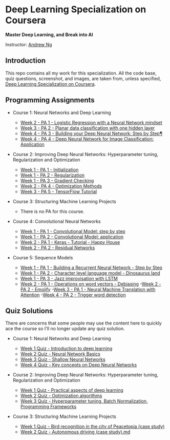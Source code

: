 # Deep Learning Specialization on Coursera

**Master Deep Learning, and Break into AI**

Instructor: [Andrew Ng](http://www.andrewng.org/)

## Introduction

This repo contains all my work for this specialization. All the code base, quiz questions, screenshot, and images, are taken from, unless specified, [Deep Learning Specialization on Coursera](https://www.coursera.org/specializations/deep-learning).


## Programming Assignments

- Course 1: Neural Networks and Deep Learning

  - [Week 2 - PA 1 - Logistic Regression with a Neural Network mindset](https://github.com/uatharva/Deep-Learning-Specialization-Coursera/blob/main/Neural%20Networks%20and%20Deep%20Learning/Logistic%20Regression%20with%20a%20Neural%20Network%20mindset.ipynb)
  - [Week 3 - PA 2 - Planar data classification with one hidden layer](https://github.com/uatharva/Deep-Learning-Specialization-Coursera/blob/main/Neural%20Networks%20and%20Deep%20Learning/Planar%20data%20classification%20with%20one%20hidden%20layer.ipynb)
  - [Week 4 - PA 3 - Building your Deep Neural Network: Step by Step¶](https://github.com/uatharva/Deep-Learning-Specialization-Coursera/blob/main/Neural%20Networks%20and%20Deep%20Learning/Building%20your%20Deep%20Neural%20Network%20-%20Step%20by%20Step.ipynb)
  - [Week 4 - PA 4 - Deep Neural Network for Image Classification: Application](https://github.com/uatharva/Deep-Learning-Specialization-Coursera/blob/main/Neural%20Networks%20and%20Deep%20Learning/Deep%20Neural%20Network%20-%20Application.ipynb)

- Course 2: Improving Deep Neural Networks: Hyperparameter tuning, Regularization and Optimization

  - [Week 1 - PA 1 - Initialization](https://github.com/uatharva/Deep-Learning-Specialization-Coursera/blob/main/Improving%20Deep%20Neural%20Networks%20Hyperparameter%20tuning%2C%20Regularization%20and%20Optimization/Initialization.ipynb)
  - [Week 1 - PA 2 - Regularization](https://github.com/uatharva/Deep-Learning-Specialization-Coursera/blob/main/Improving%20Deep%20Neural%20Networks%20Hyperparameter%20tuning%2C%20Regularization%20and%20Optimization/Regularization.ipynb)
  - [Week 1 - PA 3 - Gradient Checking](https://github.com/uatharva/Deep-Learning-Specialization-Coursera/blob/main/Improving%20Deep%20Neural%20Networks%20Hyperparameter%20tuning%2C%20Regularization%20and%20Optimization/Gradient%20Checking.ipynb)
  - [Week 2 - PA 4 - Optimization Methods](https://github.com/uatharva/Deep-Learning-Specialization-Coursera/blob/main/Improving%20Deep%20Neural%20Networks%20Hyperparameter%20tuning%2C%20Regularization%20and%20Optimization/Optimization%20methods.ipynb)
  - [Week 3 - PA 5 - TensorFlow Tutorial](https://github.com/uatharva/Deep-Learning-Specialization-Coursera/blob/main/Improving%20Deep%20Neural%20Networks%20Hyperparameter%20tuning%2C%20Regularization%20and%20Optimization/Tensorflow%20Tutorial.ipynb)

- Course 3: Structuring Machine Learning Projects

  - There is no PA for this course. 
  
- Course 4: Convolutional Neural Networks

  - [Week 1 - PA 1 - Convolutional Model: step by step](https://github.com/uatharva/Deep-Learning-Specialization-Coursera/blob/main/Convolutional%20Neural%20Networks/Convolution%20model%20-%20Step%20by%20Step%20-%20v1.ipynb)
  - [Week 1 - PA 2 - Convolutional Model: application](https://github.com/uatharva/Deep-Learning-Specialization-Coursera/blob/main/Convolutional%20Neural%20Networks/Convolution%20model%20-%20Application%20-%20v1.ipynb)
  - [Week 2 - PA 1 - Keras - Tutorial - Happy House](https://github.com/uatharva/Deep-Learning-Specialization-Coursera/blob/main/Convolutional%20Neural%20Networks/Keras%20-%20Tutorial%20-%20Happy%20House%20v1.ipynb)
  - [Week 2 - PA 2 - Residual Networks](https://github.com/uatharva/Deep-Learning-Specialization-Coursera/blob/main/Convolutional%20Neural%20Networks/Residual%20Networks%20-%20v1.ipynb)
  
- Course 5: Sequence Models

  - [Week 1 - PA 1 - Building a Recurrent Neural Network - Step by Step](https://github.com/uatharva/Deep-Learning-Specialization-Coursera/blob/main/Sequence%20Models/Building%20a%20Recurrent%20Neural%20Network%20-%20Step%20by%20Step%20-%20v2.ipynb)
  - [Week 1 - PA 2 - Character level language model - Dinosaurus land](https://github.com/uatharva/Deep-Learning-Specialization-Coursera/blob/main/Sequence%20Models/Dinosaurus%20Island%20--%20Character%20level%20language%20model%20final%20-%20v3.ipynb)
  - [Week 1 - PA 3 - Jazz improvisation with LSTM](https://github.com/uatharva/Deep-Learning-Specialization-Coursera/blob/main/Sequence%20Models/Improvise%20a%20Jazz%20Solo%20with%20an%20LSTM%20Network%20-%20v1.ipynb)
  - [Week 2 - PA 1 - Operations on word vectors - Debiasing](https://github.com/uatharva/Deep-Learning-Specialization-Coursera/blob/main/Sequence%20Models/Operations%20on%20word%20vectors%20-%20v2.ipynb)
  -[Week 2 - PA 2 - Emojify](https://github.com/uatharva/Deep-Learning-Specialization-Coursera/blob/main/Sequence%20Models/Emojify%20-%20v2.ipynb)
  -[Week 3 - PA 1 - Neural Machine Translation with Attention](https://github.com/uatharva/Deep-Learning-Specialization-Coursera/blob/main/Sequence%20Models/Neural%20machine%20translation%20with%20attention%20-%20v2.ipynb)
  -[Week 4 - PA 2 - Trigger word detection](https://github.com/uatharva/Deep-Learning-Specialization-Coursera/blob/main/Sequence%20Models/Trigger%20word%20detection%20-%20v1.ipynb)
  

## Quiz Solutions

There are concerns that some people may use the content here to quickly ace the course so I'll no longer update any quiz solution.

- Course 1: Neural Networks and Deep Learning

  - [Week 1 Quiz - Introduction to deep learning](https://github.com/uatharva/Deep-Learning-Specialization-Coursera/blob/main/Neural%20Networks%20and%20Deep%20Learning/Week%201%20Quiz%20-%20Introduction%20to%20deep%20learning.md)
  - [Week 2 Quiz - Neural Network Basics](https://github.com/uatharva/Deep-Learning-Specialization-Coursera/blob/main/Neural%20Networks%20and%20Deep%20Learning/Week%202%20Quiz%20-%20Neural%20Network%20Basics.md)
  - [Week 3 Quiz - Shallow Neural Networks](https://github.com/uatharva/Deep-Learning-Specialization-Coursera/blob/main/Neural%20Networks%20and%20Deep%20Learning/Week%203%20Quiz%20-%20Shallow%20Neural%20Networks.md)
  - [Week 4 Quiz - Key concepts on Deep Neural Networks](https://github.com/uatharva/Deep-Learning-Specialization-Coursera/blob/main/Neural%20Networks%20and%20Deep%20Learning/Week%204%20Quiz%20-%20Key%20concepts%20on%20Deep%20Neural%20Networks.md)

- Course 2: Improving Deep Neural Networks: Hyperparameter tuning, Regularization and Optimization

  - [Week 1 Quiz - Practical aspects of deep learning](https://github.com/uatharva/Deep-Learning-Specialization-Coursera/blob/main/Improving%20Deep%20Neural%20Networks%20Hyperparameter%20tuning%2C%20Regularization%20and%20Optimization/Week%201%20Quiz%20-%20Practical%20aspects%20of%20deep%20learning.md)
  - [Week 2 Quiz - Optimization algorithms](https://github.com/uatharva/Deep-Learning-Specialization-Coursera/blob/main/Improving%20Deep%20Neural%20Networks%20Hyperparameter%20tuning%2C%20Regularization%20and%20Optimization/Week%202%20Quiz%20-%20Optimization%20algorithms.md)
  - [Week 3 Quiz - Hyperparameter tuning, Batch Normalization, Programming Frameworks](https://github.com/uatharva/Deep-Learning-Specialization-Coursera/blob/main/Improving%20Deep%20Neural%20Networks%20Hyperparameter%20tuning%2C%20Regularization%20and%20Optimization/Week%203%20Quiz%20-%20Hyperparameter%20tuning%2C%20Batch%20Normalization%2C%20Programming%20Frameworks.md)
  
- Course 3: Structuring Machine Learning Projects
  - [Week 1 Quiz - Bird recognition in the city of Peacetopia (case study)](https://github.com/uatharva/Deep-Learning-Specialization-Coursera/blob/main/Structuring%20Machine%20Learning%20Projects/Week%201%20Quiz%20-%20Bird%20recognition%20in%20the%20city%20of%20Peacetopia%20(case%20study).md)
  - [Week 2 Quiz - Autonomous driving (case study).md](https://github.com/uatharva/Deep-Learning-Specialization-Coursera/blob/main/Structuring%20Machine%20Learning%20Projects/Week%202%20Quiz%20-%20Autonomous%20driving%20(case%20study).md)




